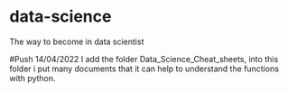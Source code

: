 # data-science
The way to become in data scientist

#Push 14/04/2022
I add the folder Data_Science_Cheat_sheets, into this folder i put many documents that it can help to understand the functions with python.
